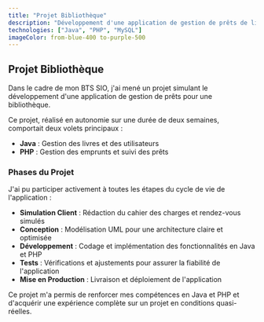 ```yaml
---
title: "Projet Bibliothèque"
description: "Développement d'une application de gestion de prêts de livres pour une bibliothèque, intégrant Java et PHP."
technologies: ["Java", "PHP", "MySQL"]
imageColor: from-blue-400 to-purple-500
---
```


## Projet Bibliothèque

Dans le cadre de mon BTS SIO, j'ai mené un projet simulant le développement d'une application de gestion de prêts pour une bibliothèque.

Ce projet, réalisé en autonomie sur une durée de deux semaines, comportait deux volets principaux :

- **Java** : Gestion des livres et des utilisateurs
- **PHP** : Gestion des emprunts et suivi des prêts

### Phases du Projet

J'ai pu participer activement à toutes les étapes du cycle de vie de l'application :

- **Simulation Client** : Rédaction du cahier des charges et rendez-vous simulés
- **Conception** : Modélisation UML pour une architecture claire et optimisée
- **Développement** : Codage et implémentation des fonctionnalités en Java et PHP
- **Tests** : Vérifications et ajustements pour assurer la fiabilité de l'application
- **Mise en Production** : Livraison et déploiement de l'application

Ce projet m'a permis de renforcer mes compétences en Java et PHP et d'acquérir une expérience complète sur un projet en conditions quasi-réelles.
